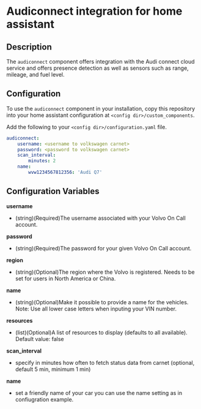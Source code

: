 Audiconnect integration for home assistant
============================================================
Description
------------
The `audiconnect` component offers integration with the Audi connect cloud service and offers presence detection as well as sensors such as range, mileage, and fuel level.

Configuration
------------
To use the `audiconnect` component in your installation, copy this repository into your home 
assistant configuration at `<config dir>/custom_components`.

Add the following to your `<config dir>/configuration.yaml` file.
```yaml
audiconnect:
    username: <username to volkswagen carnet>
    password: <password to volkswagen carnet>
    scan_interval: 
        minutes: 2
    name:
        wvw1234567812356: 'Audi Q7'
```

Configuration Variables
-----------------------
**username**

- (string)(Required)The username associated with your Volvo On Call account.

**password**

- (string)(Required)The password for your given Volvo On Call account.

**region**

- (string)(Optional)The region where the Volvo is registered. Needs to be set for users in North America or China.

**name**

- (string)(Optional)Make it possible to provide a name for the vehicles. Note: Use all lower case letters when inputing your VIN number.

**resources**

- (list)(Optional)A list of resources to display (defaults to all available). Default value: false

**scan_interval**

- specify in minutes how often to fetch status data from carnet (optional, default 5 min, minimum 1 min)

**name**

- set a friendly name of your car you can use the name setting as in confiugration example.
